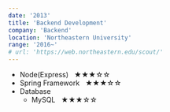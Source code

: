 ```yaml
---
date: '2013'
title: 'Backend Development'
company: 'Backend'
location: 'Northeastern University'
range: '2016~'
# url: 'https://web.northeastern.edu/scout/'
---
```


- Node(Express) &nbsp; ★★★☆☆
- Spring Framework &nbsp; ★★★☆☆
- Database
  - MySQL &nbsp; ★★★☆☆
